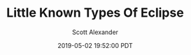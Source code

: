 ---
layout: podcast
title: "Little Known Types Of Eclipse"
author: Scott Alexander
description: https://slatestarcodex.com/2019/05/02/little-known-types-of-eclipse/
date: 2019-05-02 19:52:00 PDT
length: 346865
duration: 87
guid: little-known-types-of-eclipse
---